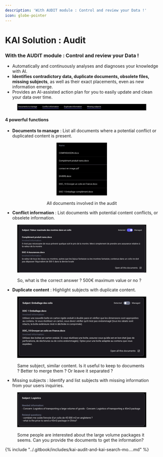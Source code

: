 ```yaml
---
description: 'With AUDIT module : Control and review your Data !'
icon: globe-pointer
---
```


# KAI Solution : Audit

### With the AUDIT module : Control and review your Data !

* Automatically and continuously analyses and diagnoses your knowledge with AI.
* **Identifies contradictory data, duplicate documents, obsolete files, missing subjects**, as well as their exact placements, even as new information emerge.
* Provides an AI-assisted action plan for you to easily update and clean your data over time.

<figure><img src="../.gitbook/assets/KM Audit Tools.png" alt=""><figcaption></figcaption></figure>

#### 4 powerful functions

* **Documents to manage** : List all documents where a potential conflict or duplicated content is present.

<div align="center" data-full-width="true"><figure><img src="../.gitbook/assets/Documents to manage exemple.png" alt="" width="166"><figcaption><p>All documents involved in the audit</p></figcaption></figure></div>

* **Conflict information** : List documents with potential content conflicts, or obselete information.&#x20;

<figure><img src="../.gitbook/assets/Conflict information exemple.png" alt=""><figcaption><p>So, what is the correct answer ? 500€ maximum value or no ?</p></figcaption></figure>

* **Duplicate content** : Highlight subjects with duplicate content.

<figure><img src="../.gitbook/assets/Duplicate information exemple.png" alt=""><figcaption><p>Same subject, similar content. Is it useful to keep to documents ? Better to merge them ? Or leave it separated ?</p></figcaption></figure>

* Missing subjects : Identify and list subjects with missing information from your users inquiries.

<figure><img src="../.gitbook/assets/Missing subjects exemple.png" alt=""><figcaption><p>Some people are interested about the large volume packages it seems. Can you provide the documents to get the information?</p></figcaption></figure>





{% include "../.gitbook/includes/kai-audit-and-kai-search-mo....md" %}

